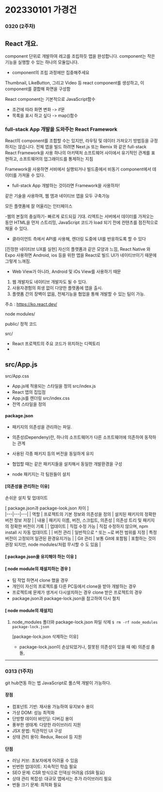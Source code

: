 # 202330101 가경건

### 0320 (2주차)



## React 개요.
component 단위로 개발하여 레고를 조립하듯 앱을 완성합니다.
component는 작은 기능을 실행할 수 있는 하나의 모듈입니다.
* component의 조립 과정에만 집중해주세요

Thumbnail, LikeButton, 그리고 Video 등 react component를 생성하고, 이 component를 결합해 화면을 구성함

React component는 기본적으로 JavaScript함수
- 조건에 따라 화면 변화 -> if문
- 목록을 표시 하고 싶다 -> map()함수

### full-stack App 개발을 도와주는 React Framework

React의 component를 조합할 수는 있지만, 라우팅 및 데이터 가져오기 방법등을 규정하지는 않습니다.
 전체 앱을 빌드 하려면 Next.js 또는 Remix 와 같은 full-stack React Framework을 사용
하나의 아키텍처 소프트웨어 사이에서 유기적인 관계를 표현하고, 소프트웨어의 업그래이드를 통제하는 지침

Framework을 사용하면 서비에서 실행되거나 빌드중에서 비동기 component에서 데이터를 가져올 수 있다.

* full-stack App 개발하는 것이라면 Framework을 사용하자!

같은 기술을 사용하여, 웹 앰과 네이티브 앱을 모두 구축가능

모든 플랫폼에 잘 어울리는 인터페이스

-웹의 본질의 충실하기-
빠르게 로드되길 기대. 리엑트는 서버에서 데이터를 가져오는 동안 HTML을 먼저 스트리밍, JavaScript 코드가 load 되기 전에
컨텐츠를 점진적으로 채울 수 있다.
- 클라이언트 측에서 API를 사용해, 렌더링 도중에 UI를 반응하도록 할 수 있다

[진정한 네이티브 UX를 실현]
자신의 플랫폼과 같은 모양과 느낌, React Native 와 Expo 사용하면  Android, ios 등을 위한 앱을 React로 빌드
UI가 네이티브이기 때문에 그렇게 느껴짐.    
- Web View가 아니라, Android 및 iOs View를 사용하기 때문     

1. 웹 개발자도 네이티브 개발자도 될 수 있다.   
2. 사용자경험의 희생 없이 다양한 플랫폼에 앱을 출시.
3. 플랫폼 간의 장벽이 없음, 전체기능을 협업을 통해 개발할 수 있는 팀이 가능.

주소 : https://ko.react.dev/




node modules/

public/
정적 코드

src/
- React 프로젝트의 주요 코드가 위치하는 디렉토리
- 
src/App.js 
- 
src/App.css
- App.js에 적용되는 스타일을 정의
src/index.js
- React 앱의 집입점
- App.js를 렌더링
src/index.css
- 전역 스타일을 정의

#### package.json
- 패키지의 의존성을 관리하는 파일.
- 의존성(Dependeny)란, 하나의 소프트웨어가 다른 소프트웨어에 의존하여 동작하는 관계
- 사용된 각종 패키지 등의 버전을 동일하게 유지

- 협업할 때는 같은 패키지들을 설치해서 동일한 개발환경을 구성
- node 패키지는 각 팀원들이 설치

#### [의존성을 관리하는 이유]
손쉬운 설치 및 업데이트

[ package.json과 package-look.json 차이 ]   
|---|---|---|
| 역할 | 프로젝트의 기본 정보와 의존성을 정의 | 설치된 패키지의 정확한 버전 정보 저장 |
| 내용 | 패키지 이름, 버전, 스크립트, 의존성 | 의존성 트리 및 패키지의 정확한 버전이 기록 |
| 업데이트 | 직접 수정 가능 | 직접 수정하지 않으며, npm install 시 자동 업데이트 |
| 버전 관리 | 일반적으로 ^ 또는 ~로 버전 범위를 지정 | 특정 버전이 고정되어 일관된 환경유지가능 |
| Git 관리 | 보통 Git에 포함됨 | 포함하는 것이 권장 되지만, node modules/처럼 무시할 수 도 있음 |


#### [ package.json을 유지해야 하는 이유 ]

#### [ node module의 재설치하는 경우 ]
- 팀 작업 하면서 clone 했을 경우
- 개인이 자신의 프로젝트를 다른 PC등에서 clone을 받아 개발하는 경우
- 프로젝트에 문제가 생겨서 다시설치하는 경우
clone 받은 프로젝트의 경우
- package.json과 package-lock.json을 참고하여 다시 철치

#### [ node module의 재설치]
1. node_modules 폴더와 package-lock.json 파일 삭제
      ``` $ rm -rf node_modules package-lock.json ```

      [package-lock.json 삭제하는 이유]
      - package-lock.json이 손상되었거나, 잘못된 의존성이 있을 때
      예) 의존성 충돌, 






------------------------------
### 0313 (1주차)
git hub연동 하는 법
JavaScript로 풀스택 개발이 가능하다.

#### 장점

- 컴포넌트 기반: 재사용 가능하여 유지보수 용이
- 가상 DOM: 성능 최적화
- 단방향 데이터 바인딩: 디버깅 용이
- 풍부한 생태계: 다양한 라이브러리 지원
- JSX 문법: 직관적인 UI 구성
- 상태 관리 용이: Redux, Recoil 등 지원

#### 단점

- 러닝 커브: 초보자에게 어려울 수 있음
- 빈번한 업데이트: 지속적인 학습 필요
- SEO 문제: CSR 방식으로 인덱싱 어려움 (SSR 필요)
- 상태 관리 복잡성: 대규모 앱에서는 추가 라이브러리 필요
- 번들 크기 문제: 최적화 필요